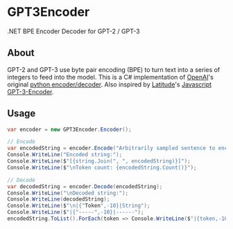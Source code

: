 # GPT3Encoder
.NET BPE Encoder Decoder for GPT-2 / GPT-3

## About
GPT-2 and GPT-3 use byte pair encoding (BPE) to turn text into a series of integers to feed into the model. This is a C# implementation of [OpenAI](https://github.com/openai/)'s original [python encoder/decoder](https://github.com/openai/gpt-2/blob/master/src/encoder.py). Also inspired by [Latitude](https://github.com/latitudegames)'s [Javascript GPT-3-Encoder](https://github.com/latitudegames/GPT-3-Encoder).

## Usage

```c#
var encoder = new GPT3Encoder.Encoder();

// Encode
var encodedString = encoder.Encode("Arbitrarily sampled sentence to encode. Should result in 14 tokens.");
Console.WriteLine("Encoded string:");
Console.WriteLine($"[{string.Join(", ", encodedString)}]");
Console.WriteLine($"\nToken count: {encodedString.Count()}");

// Decode
var decodedString = encoder.Decode(encodedString);
Console.WriteLine("\nDecoded string:");
Console.WriteLine(decodedString);
Console.WriteLine($"\n|{"Token",-10}|String");
Console.WriteLine($"|{"-----",-10}|------");
encodedString.ToList().ForEach(token => Console.WriteLine($"|{token,-10}|{encoder.Decode(new int[] { token })}"));
```
